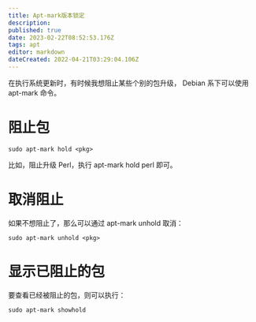 ```yaml
---
title: Apt-mark版本锁定
description: 
published: true
date: 2023-02-22T08:52:53.176Z
tags: apt
editor: markdown
dateCreated: 2022-04-21T03:29:04.106Z
---
```


在执行系统更新时，有时候我想阻止某些个别的包升级， Debian 系下可以使用 apt-mark 命令。
# 阻止包
```
sudo apt-mark hold <pkg>
```
比如，阻止升级 Perl，执行 apt-mark hold perl 即可。
# 取消阻止
如果不想阻止了，那么可以通过 apt-mark unhold 取消：
```
sudo apt-mark unhold <pkg>
```
# 显示已阻止的包
要查看已经被阻止的包，则可以执行：
```
sudo apt-mark showhold
```